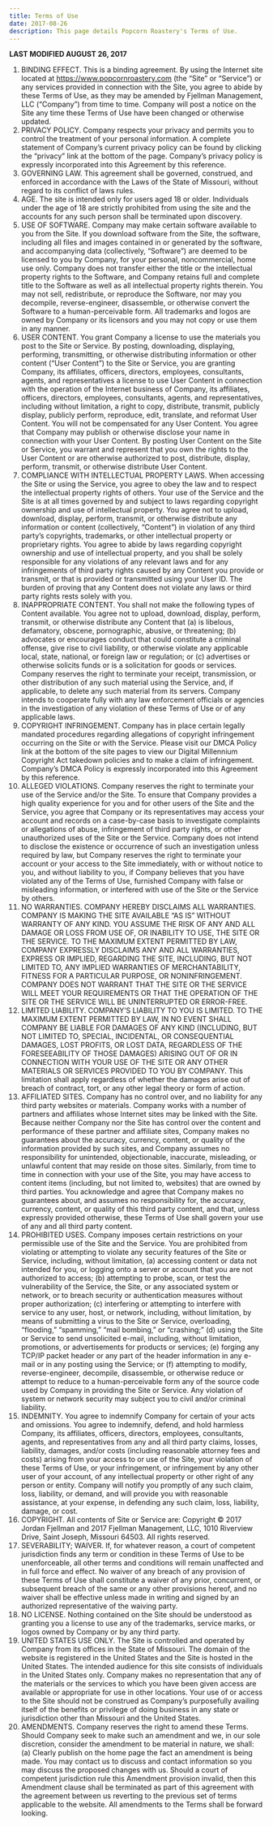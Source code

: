 ```yaml
---
title: Terms of Use
date: 2017-08-26
description: This page details Popcorn Roastery's Terms of Use.
---
```


__LAST MODIFIED AUGUST 26, 2017__

1. BINDING EFFECT. This is a binding agreement. By using the Internet site located at https://www.popcornroastery.com (the “Site” or “Service”) or any services provided in connection with the Site, you agree to abide by these Terms of Use, as they may be amended by Fjellman Management, LLC (“Company”) from time to time. Company will post a notice on the Site any time these Terms of Use have been changed or otherwise updated.
2. PRIVACY POLICY. Company respects your privacy and permits you to control the treatment of your personal information. A complete statement of Company’s current privacy policy can be found by clicking the “privacy” link at the bottom of the page. Company’s privacy policy is expressly incorporated into this Agreement by this reference.
3. GOVERNING LAW. This agreement shall be governed, construed, and enforced in accordance with the Laws of the State of Missouri, without regard to its conflict of laws rules.
4. AGE. The site is intended only for users aged 18 or older. Individuals under the age of 18 are strictly prohibited from using the site and the accounts for any such person shall be terminated upon discovery.
5. USE OF SOFTWARE. Company may make certain software available to you from the Site. If you download software from the Site, the software, including all files and images contained in or generated by the software, and accompanying data (collectively, “Software”) are deemed to be licensed to you by Company, for your personal, noncommercial, home use only. Company does not transfer either the title or the intellectual property rights to the Software, and Company retains full and complete title to the Software as well as all intellectual property rights therein. You may not sell, redistribute, or reproduce the Software, nor may you decompile, reverse-engineer, disassemble, or otherwise convert the Software to a human-perceivable form. All trademarks and logos are owned by Company or its licensors and you may not copy or use them in any manner.
6. USER CONTENT. You grant Company a license to use the materials you post to the Site or Service. By posting, downloading, displaying, performing, transmitting, or otherwise distributing information or other content (“User Content”) to the Site or Service, you are granting Company, its affiliates, officers, directors, employees, consultants, agents, and representatives a license to use User Content in connection with the operation of the Internet business of Company, its affiliates, officers, directors, employees, consultants, agents, and representatives, including without limitation, a right to copy, distribute, transmit, publicly display, publicly perform, reproduce, edit, translate, and reformat User Content. You will not be compensated for any User Content. You agree that Company may publish or otherwise disclose your name in connection with your User Content. By posting User Content on the Site or Service, you warrant and represent that you own the rights to the User Content or are otherwise authorized to post, distribute, display, perform, transmit, or otherwise distribute User Content.
7. COMPLIANCE WITH INTELLECTUAL PROPERTY LAWS. When accessing the Site or using the Service, you agree to obey the law and to respect the intellectual property rights of others. Your use of the Service and the Site is at all times governed by and subject to laws regarding copyright ownership and use of intellectual property. You agree not to upload, download, display, perform, transmit, or otherwise distribute any information or content (collectively, “Content”) in violation of any third party’s copyrights, trademarks, or other intellectual property or proprietary rights. You agree to abide by laws regarding copyright ownership and use of intellectual property, and you shall be solely responsible for any violations of any relevant laws and for any infringements of third party rights caused by any Content you provide or transmit, or that is provided or transmitted using your User ID. The burden of proving that any Content does not violate any laws or third party rights rests solely with you.
8. INAPPROPRIATE CONTENT. You shall not make the following types of Content available. You agree not to upload, download, display, perform, transmit, or otherwise distribute any Content that (a) is libelous, defamatory, obscene, pornographic, abusive, or threatening; (b) advocates or encourages conduct that could constitute a criminal offense, give rise to civil liability, or otherwise violate any applicable local, state, national, or foreign law or regulation; or (c) advertises or otherwise solicits funds or is a solicitation for goods or services. Company reserves the right to terminate your receipt, transmission, or other distribution of any such material using the Service, and, if applicable, to delete any such material from its servers. Company intends to cooperate fully with any law enforcement officials or agencies in the investigation of any violation of these Terms of Use or of any applicable laws.
9. COPYRIGHT INFRINGEMENT. Company has in place certain legally mandated procedures regarding allegations of copyright infringement occurring on the Site or with the Service. Please visit our DMCA Policy link at the bottom of the site pages to view our Digital Millennium Copyright Act takedown policies and to make a claim of infringement. Company’s DMCA Policy is expressly incorporated into this Agreement by this reference.
10. ALLEGED VIOLATIONS. Company reserves the right to terminate your use of the Service and/or the Site. To ensure that Company provides a high quality experience for you and for other users of the Site and the Service, you agree that Company or its representatives may access your account and records on a case-by-case basis to investigate complaints or allegations of abuse, infringement of third party rights, or other unauthorized uses of the Site or the Service. Company does not intend to disclose the existence or occurrence of such an investigation unless required by law, but Company reserves the right to terminate your account or your access to the Site immediately, with or without notice to you, and without liability to you, if Company believes that you have violated any of the Terms of Use, furnished Company with false or misleading information, or interfered with use of the Site or the Service by others.
11. NO WARRANTIES. COMPANY HEREBY DISCLAIMS ALL WARRANTIES. COMPANY IS MAKING THE SITE AVAILABLE “AS IS” WITHOUT WARRANTY OF ANY KIND. YOU ASSUME THE RISK OF ANY AND ALL DAMAGE OR LOSS FROM USE OF, OR INABILITY TO USE, THE SITE OR THE SERVICE. TO THE MAXIMUM EXTENT PERMITTED BY LAW, COMPANY EXPRESSLY DISCLAIMS ANY AND ALL WARRANTIES, EXPRESS OR IMPLIED, REGARDING THE SITE, INCLUDING, BUT NOT LIMITED TO, ANY IMPLIED WARRANTIES OF MERCHANTABILITY, FITNESS FOR A PARTICULAR PURPOSE, OR NONINFRINGEMENT. COMPANY DOES NOT WARRANT THAT THE SITE OR THE SERVICE WILL MEET YOUR REQUIREMENTS OR THAT THE OPERATION OF THE SITE OR THE SERVICE WILL BE UNINTERRUPTED OR ERROR-FREE.
12. LIMITED LIABILITY. COMPANY’S LIABILITY TO YOU IS LIMITED. TO THE MAXIMUM EXTENT PERMITTED BY LAW, IN NO EVENT SHALL COMPANY BE LIABLE FOR DAMAGES OF ANY KIND (INCLUDING, BUT NOT LIMITED TO, SPECIAL, INCIDENTAL, OR CONSEQUENTIAL DAMAGES, LOST PROFITS, OR LOST DATA, REGARDLESS OF THE FORESEEABILITY OF THOSE DAMAGES) ARISING OUT OF OR IN CONNECTION WITH YOUR USE OF THE SITE OR ANY OTHER MATERIALS OR SERVICES PROVIDED TO YOU BY COMPANY. This limitation shall apply regardless of whether the damages arise out of breach of contract, tort, or any other legal theory or form of action.
13. AFFILIATED SITES. Company has no control over, and no liability for any third party websites or materials. Company works with a number of partners and affiliates whose Internet sites may be linked with the Site. Because neither Company nor the Site has control over the content and performance of these partner and affiliate sites, Company makes no guarantees about the accuracy, currency, content, or quality of the information provided by such sites, and Company assumes no responsibility for unintended, objectionable, inaccurate, misleading, or unlawful content that may reside on those sites. Similarly, from time to time in connection with your use of the Site, you may have access to content items (including, but not limited to, websites) that are owned by third parties. You acknowledge and agree that Company makes no guarantees about, and assumes no responsibility for, the accuracy, currency, content, or quality of this third party content, and that, unless expressly provided otherwise, these Terms of Use shall govern your use of any and all third party content.
14. PROHIBITED USES. Company imposes certain restrictions on your permissible use of the Site and the Service. You are prohibited from violating or attempting to violate any security features of the Site or Service, including, without limitation, (a) accessing content or data not intended for you, or logging onto a server or account that you are not authorized to access; (b) attempting to probe, scan, or test the vulnerability of the Service, the Site, or any associated system or network, or to breach security or authentication measures without proper authorization; (c) interfering or attempting to interfere with service to any user, host, or network, including, without limitation, by means of submitting a virus to the Site or Service, overloading, “flooding,” “spamming,” “mail bombing,” or “crashing;” (d) using the Site or Service to send unsolicited e-mail, including, without limitation, promotions, or advertisements for products or services; (e) forging any TCP/IP packet header or any part of the header information in any e-mail or in any posting using the Service; or (f) attempting to modify, reverse-engineer, decompile, disassemble, or otherwise reduce or attempt to reduce to a human-perceivable form any of the source code used by Company in providing the Site or Service. Any violation of system or network security may subject you to civil and/or criminal liability.
15. INDEMNITY. You agree to indemnify Company for certain of your acts and omissions. You agree to indemnify, defend, and hold harmless Company, its affiliates, officers, directors, employees, consultants, agents, and representatives from any and all third party claims, losses, liability, damages, and/or costs (including reasonable attorney fees and costs) arising from your access to or use of the Site, your violation of these Terms of Use, or your infringement, or infringement by any other user of your account, of any intellectual property or other right of any person or entity. Company will notify you promptly of any such claim, loss, liability, or demand, and will provide you with reasonable assistance, at your expense, in defending any such claim, loss, liability, damage, or cost.
16. COPYRIGHT. All contents of Site or Service are: Copyright © 2017 Jordan Fjellman and 2017 Fjellman Management, LLC, 1010 Riverview Drive, Saint Joseph, Missouri 64503. All rights reserved.
17. SEVERABILITY; WAIVER. If, for whatever reason, a court of competent jurisdiction finds any term or condition in these Terms of Use to be unenforceable, all other terms and conditions will remain unaffected and in full force and effect. No waiver of any breach of any provision of these Terms of Use shall constitute a waiver of any prior, concurrent, or subsequent breach of the same or any other provisions hereof, and no waiver shall be effective unless made in writing and signed by an authorized representative of the waiving party.
18. NO LICENSE. Nothing contained on the Site should be understood as granting you a license to use any of the trademarks, service marks, or logos owned by Company or by any third party.
19. UNITED STATES USE ONLY. The Site is controlled and operated by Company from its offices in the State of Missouri. The domain of the website is registered in the United States and the Site is hosted in the United States. The intended audience for this site consists of individuals in the United States only. Company makes no representation that any of the materials or the services to which you have been given access are available or appropriate for use in other locations. Your use of or access to the Site should not be construed as Company’s purposefully availing itself of the benefits or privilege of doing business in any state or jurisdiction other than Missouri and the United States.
20. AMENDMENTS. Company reserves the right to amend these Terms. Should Company seek to make such an amendment and we, in our sole discretion, consider the amendment to be material in nature, we shall:
(a) Clearly publish on the home page the fact an amendment is being made. You may contact us to discuss and contact information so you may discuss the proposed changes with us.
Should a court of competent jurisdiction rule this Amendment provision invalid, then this Amendment clause shall be terminated as part of this agreement with the agreement between us reverting to the previous set of terms applicable to the website. All amendments to the Terms shall be forward looking.